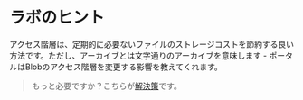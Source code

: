 # ラボのヒント

アクセス階層は、定期的に必要ないファイルのストレージコストを節約する良い方法です。ただし、アーカイブとは文字通りのアーカイブを意味します - ポータルはBlobのアクセス階層を変更する影響を教えてくれます。

> もっと必要ですか？こちらが[解決策](solution_jp.md)です。
